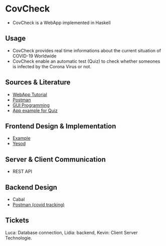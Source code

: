 # CovCheck
- CovCheck is a WebApp implemented in Haskell 


## Usage
- CovCheck provides real time informations about the current situation of COVID-19 Worldwide 
- CovCheck enable an automatic test (Quiz) to check whether someones is infected by the Corona Virus or not. 

## Sources & Literature
- [WebApp Tutorial](https://jaxenter.com/tutorial-developing-web-applications-in-haskell-107334.html)
- [Postman](https://covid-19-apis.postman.com)
- [GUI Programming](https://www.yesodweb.com/book)
- [App example for Quiz](https://covapp.charite.de)


## Frontend Design & Implementation
- [Example](https://africovid19.info/diagnostic)
- [Yesod](https://www.yesodweb.com/book)

## Server & Client Communication
- REST API

## Backend Design 
- Cabal 
- [Postman (covid tracking)](https://covid-19-apis.postman.com)

## Tickets
Luca: Database connection, 
Lidia: backend,
Kevin: Client Server Technologie. 


